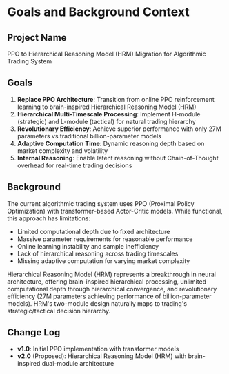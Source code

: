 # Goals and Background Context

## Project Name

PPO to Hierarchical Reasoning Model (HRM) Migration for Algorithmic Trading System

## Goals

1. **Replace PPO Architecture**: Transition from online PPO reinforcement learning to brain-inspired Hierarchical Reasoning Model (HRM)
2. **Hierarchical Multi-Timescale Processing**: Implement H-module (strategic) and L-module (tactical) for natural trading hierarchy
3. **Revolutionary Efficiency**: Achieve superior performance with only 27M parameters vs traditional billion-parameter models
4. **Adaptive Computation Time**: Dynamic reasoning depth based on market complexity and volatility
5. **Internal Reasoning**: Enable latent reasoning without Chain-of-Thought overhead for real-time trading decisions

## Background

The current algorithmic trading system uses PPO (Proximal Policy Optimization) with transformer-based Actor-Critic models. While functional, this approach has limitations:

- Limited computational depth due to fixed architecture
- Massive parameter requirements for reasonable performance
- Online learning instability and sample inefficiency
- Lack of hierarchical reasoning across trading timescales
- Missing adaptive computation for varying market complexity

Hierarchical Reasoning Model (HRM) represents a breakthrough in neural architecture, offering brain-inspired hierarchical processing, unlimited computational depth through hierarchical convergence, and revolutionary efficiency (27M parameters achieving performance of billion-parameter models). HRM's two-module design naturally maps to trading's strategic/tactical decision hierarchy.

## Change Log

- **v1.0**: Initial PPO implementation with transformer models
- **v2.0** (Proposed): Hierarchical Reasoning Model (HRM) with brain-inspired dual-module architecture
